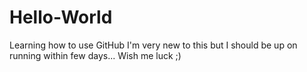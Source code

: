 # Hello-World
Learning how to use GitHub
I'm very new to this but I should be up on running within few days... Wish me luck ;)
